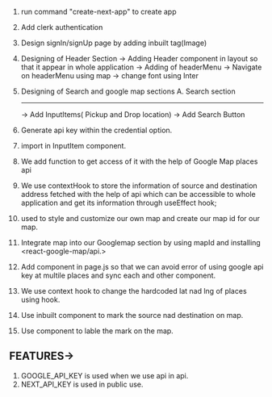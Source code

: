 1. run command "create-next-app" to create app
2. Add clerk authentication
3. Design signIn/signUp page by adding inbuilt tag(Image)
4. Designing of Header Section
   -> Adding Header component in layout so that it appear in whole application
   -> Adding of headerMenu
   -> Navigate on headerMenu using map
   -> change font using Inter

5. Designing of Search and google map sections
   A. Search section
   ***
   -> Add InputItems( Pickup and Drop location)
   -> Add Search Button
6. Generate api key within the credential option.
7. import <react-google-places-autocomplete> in InputItem component.
8. We add <latAndlong> function to get access of it with the help of Google Map places api
9. We use contextHook to store the information of source and destination address fetched with the help of api which can be accessible to whole application and get its information through useEffect hook;

10. <Google Syle wizard> used to style and customize our own map and create our map id for our map.
11. Integrate map into our Googlemap section by using mapId and installing <react-google-map/api.>
12. Add <LoadScript> component in page.js so that we can avoid error of using google api key at multile places and sync each and other component.

13. We use context hook to change the hardcoded lat nad lng of places using <useEffect> hook.
14. Use inbuilt <MarkerF> component to mark the source nad destination on map.
15. Use <OverlayviewF> component to lable the mark on the map.

## FEATURES->

1. GOOGLE_API_KEY is used when we use api in api.
2. NEXT_API_KEY is used in public use.
